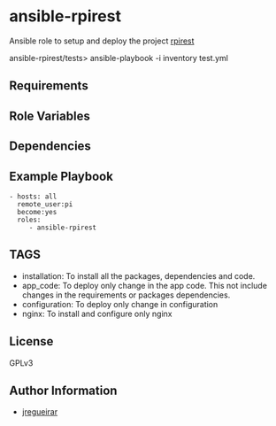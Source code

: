# ansible-rpirest

Ansible role to setup and deploy the project [rpirest](https://github.com/jregueirar/rpirest)

ansible-rpirest/tests> ansible-playbook -i inventory test.yml

## Requirements


## Role Variables


## Dependencies


## Example Playbook

    - hosts: all
      remote_user:pi
      become:yes
      roles:
         - ansible-rpirest
	 
## TAGS

  * installation: To install all the packages, dependencies and code.
  * app_code: To deploy only change in the app code. This not include changes in the requirements or packages dependencies. 
  * configuration: To deploy only change in configuration
  * nginx: To install and configure only nginx


License
-------

GPLv3

Author Information
------------------

- [jregueirar](https://github.com/jregueirar)
